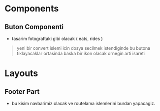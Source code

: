 # Components
## Buton Componenti
- tasarim fotograftaki gibi olacak ( eats, rides ) 
> yeni bir convert islemi icin dosya secilmek istendiginde bu butona tiklayacaklar ortasinda baska bir ikon olacak ornegin arti isareti

# Layouts
## Footer Part
- bu kisim navbarimiz olacak ve routelama islemlerini burdan yapacagiz.

